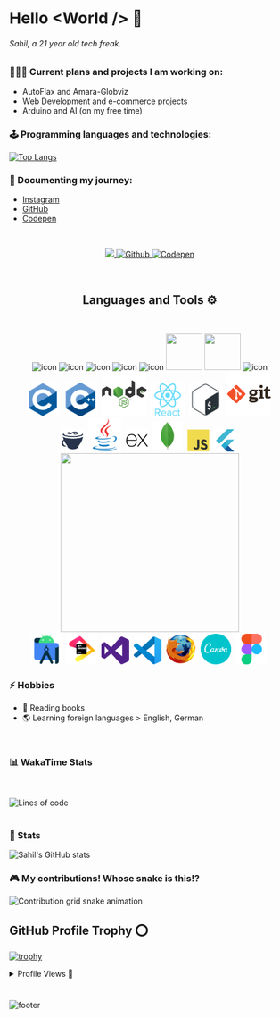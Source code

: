 <h1> Hello  &lt;World /&gt; 🚀 </h1>
<h6>Sahil, a 21 year old tech freak.</h6>

### 🧑🏻‍💻 Current plans and projects I am working on:
- AutoFlax and Amara-Globviz
- Web Development and e-commerce projects
- Arduino and AI (on my free time)

### 🕹️ Programming languages and technologies:
[![Top Langs](https://github-readme-stats-sigma-five.vercel.app/api/top-langs/?username=Professor-codes&layout=compact&theme=midnight-purple)](https://github.com/Professor-codes/github-readme-stats)

### 🦾 Documenting my journey:
- <a href="https://www.instagram.com/professor.code/">Instagram</a>
- <a href="https://github.com/Professor-codes">GitHub</a>
- <a href="https://codepen.io/Professor-codes">Codepen</a>
<br>

<p align ="center">
  <a href="https://wa.me/6355658206" role="whatsapp">
  	<img src="https://img.shields.io/badge/-WhatsApp-14a800?style=for-the-badge&logo=whatsapp&logoColor=white&color=blueviolet" />
  </a>	
  <a href="https://github.com/Professor-codes/" target="_blank">
    	<img alt="Github" src="https://img.shields.io/badge/GitHub-%2312100E.svg?&style=for-the-badge&logo=Github&logoColor=white" />
  </a>
  <a href="https://codepen.io/Professor-codes/" target="_blank">
	<img alt="Codepen" src="https://img.shields.io/badge/codepen-%23000000.svg?&style=for-the-badge&logo=codepen&logoColor=white" />
  </a>
</p>

<br><h2 align="center"> Languages and Tools ⚙️ </h2><br> 

<div align="center">
    <span align="center" width="96">
        <img src="https://techstack-generator.vercel.app/cpp-icon.svg" alt="icon" width="65" height="65" />
    </span>
    <span align="center" width="96">
        <img src="https://techstack-generator.vercel.app/ts-icon.svg" alt="icon" width="65" height="65" />
    </span>
    <span align="center" width="96">
        <img src="https://techstack-generator.vercel.app/java-icon.svg" alt="icon" width="65" height="65" />
    </span>
    <span align="center" width="96">
        <img src="https://techstack-generator.vercel.app/js-icon.svg" alt="icon" width="65" height="65" />
    </span>
    <span align="center" width="96">
        <img src="https://techstack-generator.vercel.app/mysql-icon.svg" alt="icon" width="65" height="65" />
    </span>
    <span align="center" width="96">
        <img src="https://techstack-generator.vercel.app/react-icon.svg" width="65" height="65" />
    </span>
    <span align="center" width="96">
        <img src="https://techstack-generator.vercel.app/aws-icon.svg" width="65" height="65" />
    </span>
    <span align="center" width="96">
        <img src="https://techstack-generator.vercel.app/sass-icon.svg" alt="icon" width="50" height="50" />
    </span>
</div>

<div align="center">
	<img src="https://github.com/devicons/devicon/blob/master/icons/c/c-original.svg" title="C" alt="C" width="60" height="60"/>&nbsp;
	<img src="https://github.com/devicons/devicon/blob/master/icons/cplusplus/cplusplus-original.svg" title="CPP" alt="CPP" width="60" height="60"/>&nbsp;
	<img src="https://github.com/devicons/devicon/blob/master/icons/nodejs/nodejs-original-wordmark.svg" title="NodeJS" alt="NodeJS" width="80" height="80"/>&nbsp;
	<img src="https://github.com/devicons/devicon/blob/master/icons/react/react-original-wordmark.svg" title="React" alt="React" width="60" height="60"/>&nbsp;
	<img src="https://github.com/devicons/devicon/blob/master/icons/bash/bash-original.svg" title="Bash" alt="Bash" width="60" height="60"/>&nbsp;
	<img src="https://github.com/devicons/devicon/blob/master/icons/git/git-original-wordmark.svg" title="Git" **alt="Git" width="80" height="80"/>&nbsp;
</div>
<div align="center">
	<img src="https://github.com/devicons/devicon/blob/master/icons/coffeescript/coffeescript-original.svg" title="Coffeescript" **alt="Coffeescript" width="40" height="40"/>&nbsp;
  	<img src="https://github.com/devicons/devicon/blob/master/icons/java/java-original.svg" title="Java" **alt="Java" width="60" height="60"/>&nbsp;
	<img src="https://github.com/devicons/devicon/blob/master/icons/express/express-original.svg" title="Express" **alt="Express" width="40" height="40"/>&nbsp;
	<img src="https://github.com/devicons/devicon/blob/master/icons/mongodb/mongodb-original.svg" title="MongoDB" **alt="MongoDB" width="55" height="55"/>&nbsp;
	<img src="https://github.com/devicons/devicon/blob/master/icons/javascript/javascript-original.svg" title="JavaScript" **alt="JavaScript" width="40" height="40"/>&nbsp;
	<img src="https://github.com/devicons/devicon/blob/master/icons/flutter/flutter-original.svg" title="Flutter" **alt="Flutter" width="40" height="40"/>&nbsp;
</div> 

<div align="center">
	<img src="https://github.com/Professor-codes/Professor-codes/assets/126326997/d87d7020-cfe7-4006-bddd-d9402a453ce2" width="320" height="320">
	<div>
  		<img src="https://github.com/devicons/devicon/blob/master/icons/androidstudio/androidstudio-original.svg" title="AndroidStudio" **alt="AndroidStudio" width="55" height="55"/>&nbsp;
  		<img src="https://github.com/devicons/devicon/blob/master/icons/jetbrains/jetbrains-original.svg" title="Jetbrains" **alt="Jetbrains" width="55" height="55"/>&nbsp;
  		<img src="https://github.com/devicons/devicon/blob/master/icons/visualstudio/visualstudio-plain.svg" title="VisualStudio" **alt="VisualStudio" width="50" height="50"/>&nbsp;
  		<img src="https://github.com/devicons/devicon/blob/master/icons/vscode/vscode-original.svg" title="VsCode" **alt="VsCode" width="50" height="50"/>&nbsp;
  		<img src="https://github.com/devicons/devicon/blob/master/icons/firefox/firefox-original.svg" title="Firefox" **alt="Firefox" width="55" height="55"/>&nbsp;
  		<img src="https://github.com/devicons/devicon/blob/master/icons/canva/canva-original.svg" title="Canva" **alt="Canva" width="55" height="55"/>&nbsp;
		<img src="https://github.com/devicons/devicon/blob/master/icons/figma/figma-original.svg" title="Figma" **alt="Figma" width="55" height="55"/>&nbsp;
	</div>
</div>

### ⚡ Hobbies
- 📒 Reading books
- 🌎 Learning foreign languages > English, German
<br>

### 📊 WakaTime Stats
<br>

![Lines of code](https://img.shields.io/badge/From%20Hello%20World%20I%27ve%20Written-2.8%20million%20lines%20of%20code-purple)
<br><br>

### 📑 Stats
![Sahil's GitHub stats](https://github-readme-stats-sigma-five.vercel.app/api?username=Professor-codes&show_icons=true&theme=midnight-purple)
 
### 🎮 My contributions! Whose snake is this!? 
![Contribution grid snake animation](https://user-images.githubusercontent.com/126326997/229101655-58976baa-273d-4928-a112-fff501bcfcc2.svg)

## GitHub Profile Trophy ⭕

[![trophy](https://github-profile-trophy.vercel.app/?username=Professor-codes&row=1&margin-w=40)](https://github.com/ryo-ma/github-profile-trophy)
<br>

<details>
  <summary>Profile Views 🔎</summary>
  <br/>
  <img src="https://komarev.com/ghpvc/?username=Professor-codes&style=for-the-badge&color=blueviolet&label=PROFILE+VIEWS&style=for-the-badge&color=blueviolet">
</details>

#

![footer](https://user-images.githubusercontent.com/126326997/229107289-d726623a-cc0d-4145-a494-bdb44a6d3854.jpg) 







